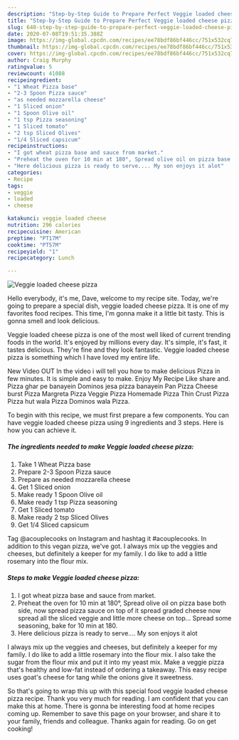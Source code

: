 ```yaml
---
description: "Step-by-Step Guide to Prepare Perfect Veggie loaded cheese pizza"
title: "Step-by-Step Guide to Prepare Perfect Veggie loaded cheese pizza"
slug: 640-step-by-step-guide-to-prepare-perfect-veggie-loaded-cheese-pizza
date: 2020-07-08T19:51:35.388Z
image: https://img-global.cpcdn.com/recipes/ee78bdf86bf446cc/751x532cq70/veggie-loaded-cheese-pizza-recipe-main-photo.jpg
thumbnail: https://img-global.cpcdn.com/recipes/ee78bdf86bf446cc/751x532cq70/veggie-loaded-cheese-pizza-recipe-main-photo.jpg
cover: https://img-global.cpcdn.com/recipes/ee78bdf86bf446cc/751x532cq70/veggie-loaded-cheese-pizza-recipe-main-photo.jpg
author: Craig Murphy
ratingvalue: 5
reviewcount: 41088
recipeingredient:
- "1 Wheat Pizza base"
- "2-3 Spoon Pizza sauce"
- "as needed mozzarella cheese"
- "1 Sliced onion"
- "1 Spoon Olive oil"
- "1 tsp Pizza seasoning"
- "1 Sliced tomato"
- "2 tsp Sliced Olives"
- "1/4 Sliced capsicum"
recipeinstructions:
- "I got wheat pizza base and sauce from market."
- "Preheat the oven for 10 min at 180°, Spread olive oil on pizza base both side, now spread pizza sauce on top of it spread graded cheese now spread all the sliced veggie and little more cheese on top... Spread some seasoning, bake for 10 min at 180."
- "Here delicious pizza is ready to serve.... My son enjoys it alot"
categories:
- Recipe
tags:
- veggie
- loaded
- cheese

katakunci: veggie loaded cheese 
nutrition: 296 calories
recipecuisine: American
preptime: "PT17M"
cooktime: "PT57M"
recipeyield: "1"
recipecategory: Lunch

---
```



![Veggie loaded cheese pizza](https://img-global.cpcdn.com/recipes/ee78bdf86bf446cc/751x532cq70/veggie-loaded-cheese-pizza-recipe-main-photo.jpg)

Hello everybody, it's me, Dave, welcome to my recipe site. Today, we're going to prepare a special dish, veggie loaded cheese pizza. It is one of my favorites food recipes. This time, I'm gonna make it a little bit tasty. This is gonna smell and look delicious.

Veggie loaded cheese pizza is one of the most well liked of current trending foods in the world. It's enjoyed by millions every day. It's simple, it's fast, it tastes delicious. They're fine and they look fantastic. Veggie loaded cheese pizza is something which I have loved my entire life.

New Video OUT In the video i will tell you how to make delicious Pizza in few minutes. It is simple and easy to make. Enjoy My Recipe Like share and. Pizza ghar pe banayein Dominos jesa pizza banayein Pan Pizza Cheese burst Pizza Margreta Pizza Veggie Pizza Homemade Pizza Thin Crust Pizza Pizza hut wala Pizza Dominos wala Pizza.


To begin with this recipe, we must first prepare a few components. You can have veggie loaded cheese pizza using 9 ingredients and 3 steps. Here is how you can achieve it.

<!--inarticleads1-->

##### The ingredients needed to make Veggie loaded cheese pizza:

1. Take 1 Wheat Pizza base
1. Prepare 2-3 Spoon Pizza sauce
1. Prepare as needed mozzarella cheese
1. Get 1 Sliced onion
1. Make ready 1 Spoon Olive oil
1. Make ready 1 tsp Pizza seasoning
1. Get 1 Sliced tomato
1. Make ready 2 tsp Sliced Olives
1. Get 1/4 Sliced capsicum


Tag @acouplecooks on Instagram and hashtag it #acouplecooks. In addition to this vegan pizza, we&#39;ve got. I always mix up the veggies and cheeses, but definitely a keeper for my family. I do like to add a little rosemary into the flour mix. 

<!--inarticleads2-->

##### Steps to make Veggie loaded cheese pizza:

1. I got wheat pizza base and sauce from market.
1. Preheat the oven for 10 min at 180°, Spread olive oil on pizza base both side, now spread pizza sauce on top of it spread graded cheese now spread all the sliced veggie and little more cheese on top... Spread some seasoning, bake for 10 min at 180.
1. Here delicious pizza is ready to serve.... My son enjoys it alot


I always mix up the veggies and cheeses, but definitely a keeper for my family. I do like to add a little rosemary into the flour mix. I also take the sugar from the flour mix and put it into my yeast mix. Make a veggie pizza that&#39;s healthy and low-fat instead of ordering a takeaway. This easy recipe uses goat&#39;s cheese for tang while the onions give it sweetness. 

So that's going to wrap this up with this special food veggie loaded cheese pizza recipe. Thank you very much for reading. I am confident that you can make this at home. There is gonna be interesting food at home recipes coming up. Remember to save this page on your browser, and share it to your family, friends and colleague. Thanks again for reading. Go on get cooking!
